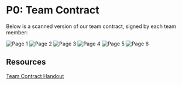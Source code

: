 # P0: Team Contract

Below is a scanned version of our team contract, signed by each team member:

![](http://i.imgur.com/h6mWPvv.jpg "Page 1")
![](http://i.imgur.com/EWMSkDZ.jpg "Page 2")
![](http://i.imgur.com/EMoyw5B.jpg "Page 3")
![](http://i.imgur.com/k16mvgp.jpg "Page 4")
![](http://i.imgur.com/5lW11qo.jpg "Page 5")
![](http://i.imgur.com/ilJGLhy.jpg "Page 6")

## Resources
[Team Contract Handout](http://www.hcitang.org/uploads/Teaching/TeamContract-Handout.docx)


